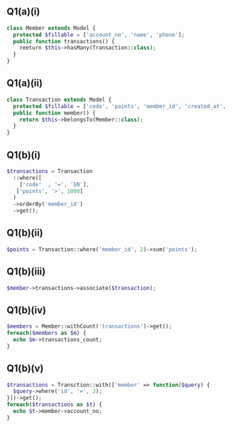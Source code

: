 ## Q1(a)(i)
```php
class Member extends Model {
  protected $fillable = ['account_no', 'name', 'phone'];
  public function transactions() {
    reeturn $this->hasMany(Transaction::class);
  }
}
```

## Q1(a)(ii)
```php
class Transaction extends Model {
  protected $fillable = ['code', 'points', 'member_id', 'created_at', 'updated_at'];
  public function member() {
    return $this->belongsTo(Member::class);
  }
}
```

## Q1(b)(i)
```php
$transactions = Transaction
  ::where([
    ['code'  , '=', 'EN'],
   ['points', '>', 1000]
  )
  ->orderBy('member_id')
  ->get();
```

## Q1(b)(ii)
```php
$points = Transaction::where('member_id', 2)->sum('points');
```

## Q1(b)(iii)
```php
$member->transactions->associate($transaction);
```

## Q1(b)(iv)
```php
$members = Member::withCount('transactions')->get();
foreach($members as $m) {
  echo $m->transactions_count;
}
```

## Q1(b)(v)
```php
$transactions = Transction::with(['member' => function($query) {
  $query->where('id', '=', 2);
}])->get();
foreach($transactions as $t) {
  echo $t->member->account_no;
}
```
